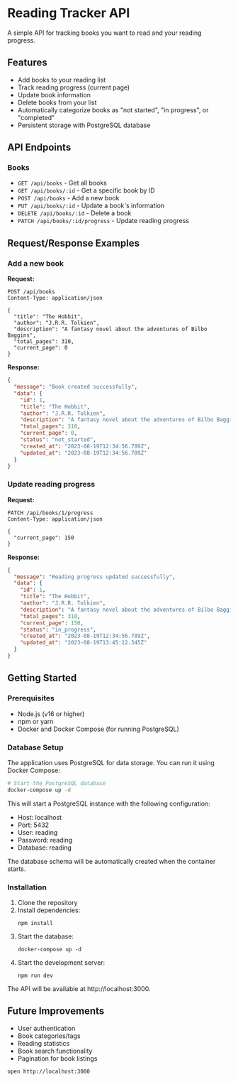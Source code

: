 # Reading Tracker API

A simple API for tracking books you want to read and your reading progress.

## Features

- Add books to your reading list
- Track reading progress (current page)
- Update book information
- Delete books from your list
- Automatically categorize books as "not started", "in progress", or "completed"
- Persistent storage with PostgreSQL database

## API Endpoints

### Books

- `GET /api/books` - Get all books
- `GET /api/books/:id` - Get a specific book by ID
- `POST /api/books` - Add a new book
- `PUT /api/books/:id` - Update a book's information
- `DELETE /api/books/:id` - Delete a book
- `PATCH /api/books/:id/progress` - Update reading progress

## Request/Response Examples

### Add a new book

**Request:**

```http
POST /api/books
Content-Type: application/json

{
  "title": "The Hobbit",
  "author": "J.R.R. Tolkien",
  "description": "A fantasy novel about the adventures of Bilbo Baggins",
  "total_pages": 310,
  "current_page": 0
}
```

**Response:**

```json
{
  "message": "Book created successfully",
  "data": {
    "id": 1,
    "title": "The Hobbit",
    "author": "J.R.R. Tolkien",
    "description": "A fantasy novel about the adventures of Bilbo Baggins",
    "total_pages": 310,
    "current_page": 0,
    "status": "not_started",
    "created_at": "2023-08-19T12:34:56.789Z",
    "updated_at": "2023-08-19T12:34:56.789Z"
  }
}
```

### Update reading progress

**Request:**

```http
PATCH /api/books/1/progress
Content-Type: application/json

{
  "current_page": 150
}
```

**Response:**

```json
{
  "message": "Reading progress updated successfully",
  "data": {
    "id": 1,
    "title": "The Hobbit",
    "author": "J.R.R. Tolkien",
    "description": "A fantasy novel about the adventures of Bilbo Baggins",
    "total_pages": 310,
    "current_page": 150,
    "status": "in_progress",
    "created_at": "2023-08-19T12:34:56.789Z",
    "updated_at": "2023-08-19T13:45:12.345Z"
  }
}
```

## Getting Started

### Prerequisites

- Node.js (v16 or higher)
- npm or yarn
- Docker and Docker Compose (for running PostgreSQL)

### Database Setup

The application uses PostgreSQL for data storage. You can run it using Docker Compose:

```bash
# Start the PostgreSQL database
docker-compose up -d
```

This will start a PostgreSQL instance with the following configuration:

- Host: localhost
- Port: 5432
- User: reading
- Password: reading
- Database: reading

The database schema will be automatically created when the container starts.

### Installation

1. Clone the repository
2. Install dependencies:
   ```
   npm install
   ```
3. Start the database:
   ```
   docker-compose up -d
   ```
4. Start the development server:
   ```
   npm run dev
   ```

The API will be available at http://localhost:3000.

## Future Improvements

- User authentication
- Book categories/tags
- Reading statistics
- Book search functionality
- Pagination for book listings

```
open http://localhost:3000
```
